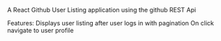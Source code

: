 A React Github User Listing application using the github REST Api

Features:
Displays user listing after user logs in with pagination
On click navigate to user profile 


